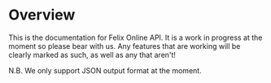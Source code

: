 # Overview
This is the documentation for Felix Online API. It is a work in progress at the moment so please bear with us. Any features that are working will be clearly marked as such, as well as any that aren't!

N.B. We only support JSON output format at the moment.
